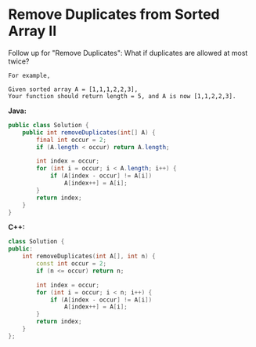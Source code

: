 # Remove Duplicates from Sorted Array II

Follow up for "Remove Duplicates":
What if duplicates are allowed at most twice?

    For example,

    Given sorted array A = [1,1,1,2,2,3],
    Your function should return length = 5, and A is now [1,1,2,2,3].

**Java:**
```java
public class Solution {
    public int removeDuplicates(int[] A) {
        final int occur = 2;
        if (A.length < occur) return A.length;

        int index = occur;
        for (int i = occur; i < A.length; i++) {
            if (A[index - occur] != A[i])
                A[index++] = A[i];
        }
        return index;
    }
}
```

**C++:**
```c++
class Solution {
public:
    int removeDuplicates(int A[], int n) {
        const int occur = 2;
        if (n <= occur) return n;

        int index = occur;
        for (int i = occur; i < n; i++) {
            if (A[index - occur] != A[i])
                A[index++] = A[i];
        }
        return index;
    }
};
```

